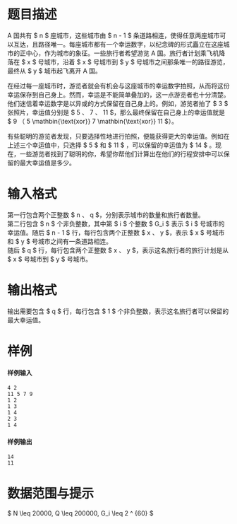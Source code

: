 
# 题目描述

A 国共有 $ n $ 座城市，这些城市由 $ n - 1 $ 条道路相连，使得任意两座城市可以互达，且路径唯一。每座城市都有一个幸运数字，以纪念碑的形式矗立在这座城市的正中心，作为城市的象征。一些旅行者希望游览 A 国。旅行者计划乘飞机降落在 $ x $ 号城市，沿着 $ x $ 号城市到 $ y $ 号城市之间那条唯一的路径游览，最终从 $ y $ 城市起飞离开 A 国。

在经过每一座城市时，游览者就会有机会与这座城市的幸运数字拍照，从而将这份幸运保存到自己身上。然而，幸运是不能简单叠加的，这一点游览者也十分清楚。他们迷信着幸运数字是以异或的方式保留在自己身上的。例如，游览者拍了 $ 3 $ 张照片，幸运值分别是 $ 5 $、$ 7 $、$ 11 $，那么最终保留在自己身上的幸运值就是 $ 9 $（$ 5 \mathbin{\text{xor}} 7 \mathbin{\text{xor}} 11 $）。

有些聪明的游览者发现，只要选择性地进行拍照，便能获得更大的幸运值。例如在上述三个幸运值中，只选择 $ 5 $ 和 $ 11 $ ，可以保留的幸运值为 $ 14 $ 。现在，一些游览者找到了聪明的你，希望你帮他们计算出在他们的行程安排中可以保留的最大幸运值是多少。

# 输入格式

第一行包含两个正整数 $ n $、$ q $，分别表示城市的数量和旅行者数量。  
第二行包含 $ n $ 个非负整数，其中第 $ i $ 个整数 $ G_i $ 表示 $ i $ 号城市的幸运值。随后 $ n - 1 $ 行，每行包含两个正整数 $ x $、$ y $，表示 $ x $ 号城市和 $ y $ 号城市之间有一条道路相连。  
随后 $ q $ 行，每行包含两个正整数 $ x $、$ y $，表示这名旅行者的旅行计划是从 $ x $ 号城市到 $ y $ 号城市。


# 输出格式

 输出需要包含 $ q $ 行，每行包含 $ 1 $ 个非负整数，表示这名旅行者可以保留的最大幸运值。

# 样例

#### 样例输入
```plain
4 2
11 5 7 9
1 2
1 3
1 4
2 3
1 4
```

#### 样例输出
```plain
14
11
```

# 数据范围与提示

$ N \leq 20000, Q \leq 200000, G_i \leq 2 ^ {60} $

